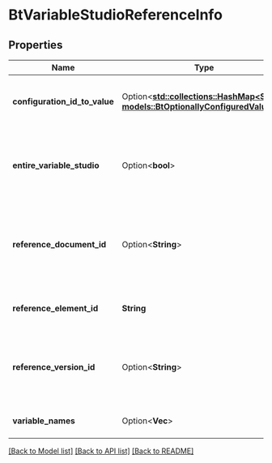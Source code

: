 # BtVariableStudioReferenceInfo

## Properties

Name | Type | Description | Notes
------------ | ------------- | ------------- | -------------
**configuration_id_to_value** | Option<[**std::collections::HashMap<String, models::BtOptionallyConfiguredValue>**](BTOptionallyConfiguredValue.md)> | Optional map of configuration parameter id to value | [optional]
**entire_variable_studio** | Option<**bool**> | Whether all variables in the referenced variable studio are included | [optional]
**reference_document_id** | Option<**String**> | DocumentId of referenced variable studio, blank for intra-workspace references | [optional]
**reference_element_id** | **String** | ElementId of referenced variable studio | 
**reference_version_id** | Option<**String**> | VersionId of referenced variable studio, blank for intra-workspace references | [optional]
**variable_names** | Option<**Vec<String>**> | Optional list of selected variables | [optional]

[[Back to Model list]](../README.md#documentation-for-models) [[Back to API list]](../README.md#documentation-for-api-endpoints) [[Back to README]](../README.md)


